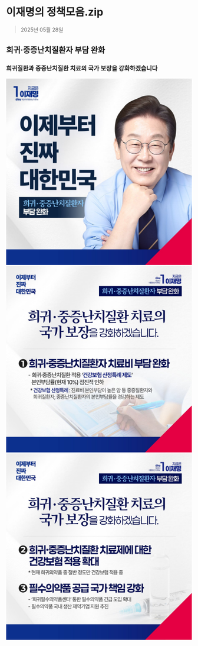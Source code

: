 # 이재명의 정책모음.zip

> 2025년 05월 28일
## 희귀·중증난치질환자 부담 완화
### 희귀질환과 중증난치질환 치료의 국가 보장을 강화하겠습니다

![공약 이미지](000.jpg)
![공약 이미지](001.jpg)
![공약 이미지](002.jpg)